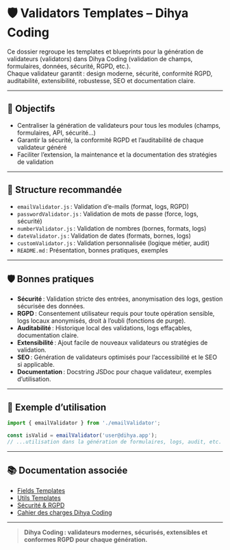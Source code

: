 # 🛡️ Validators Templates – Dihya Coding

Ce dossier regroupe les templates et blueprints pour la génération de validateurs (validators) dans Dihya Coding (validation de champs, formulaires, données, sécurité, RGPD, etc.).  
Chaque validateur garantit : design moderne, sécurité, conformité RGPD, auditabilité, extensibilité, robustesse, SEO et documentation claire.

---

## 🚀 Objectifs

- Centraliser la génération de validateurs pour tous les modules (champs, formulaires, API, sécurité…)
- Garantir la sécurité, la conformité RGPD et l’auditabilité de chaque validateur généré
- Faciliter l’extension, la maintenance et la documentation des stratégies de validation

---

## 📁 Structure recommandée

- `emailValidator.js` : Validation d’e-mails (format, logs, RGPD)
- `passwordValidator.js` : Validation de mots de passe (force, logs, sécurité)
- `numberValidator.js` : Validation de nombres (bornes, formats, logs)
- `dateValidator.js` : Validation de dates (formats, bornes, logs)
- `customValidator.js` : Validation personnalisée (logique métier, audit)
- `README.md` : Présentation, bonnes pratiques, exemples

---

## 🛡️ Bonnes pratiques

- **Sécurité** : Validation stricte des entrées, anonymisation des logs, gestion sécurisée des données.
- **RGPD** : Consentement utilisateur requis pour toute opération sensible, logs locaux anonymisés, droit à l’oubli (fonctions de purge).
- **Auditabilité** : Historique local des validations, logs effaçables, documentation claire.
- **Extensibilité** : Ajout facile de nouveaux validateurs ou stratégies de validation.
- **SEO** : Génération de validateurs optimisés pour l’accessibilité et le SEO si applicable.
- **Documentation** : Docstring JSDoc pour chaque validateur, exemples d’utilisation.

---

## 📝 Exemple d’utilisation

```js
import { emailValidator } from './emailValidator';

const isValid = emailValidator('user@dihya.app');
// ...utilisation dans la génération de formulaires, logs, audit, etc.
```

---

## 📚 Documentation associée

- [Fields Templates](../fields/README.md)
- [Utils Templates](../utils/README.md)
- [Sécurité & RGPD](../../../docs/security.md)
- [Cahier des charges Dihya Coding](../../../../../docs/user_guide/README.md)

---

> **Dihya Coding : validateurs modernes, sécurisés, extensibles et conformes RGPD pour chaque génération.**